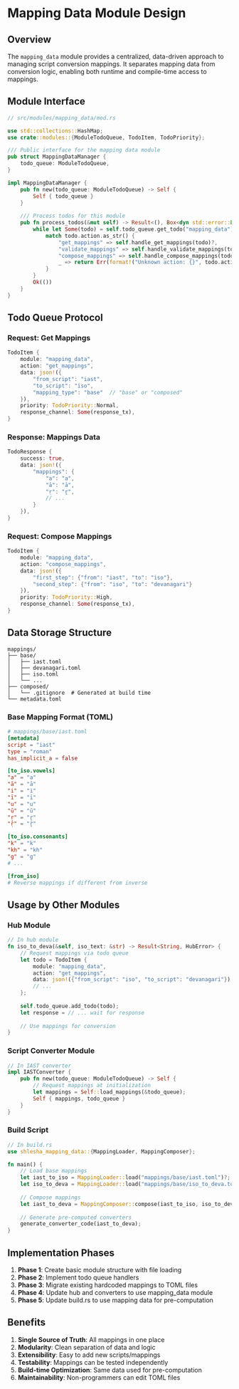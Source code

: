 # Mapping Data Module Design

## Overview

The `mapping_data` module provides a centralized, data-driven approach to managing script conversion mappings. It separates mapping data from conversion logic, enabling both runtime and compile-time access to mappings.

## Module Interface

```rust
// src/modules/mapping_data/mod.rs

use std::collections::HashMap;
use crate::modules::{ModuleTodoQueue, TodoItem, TodoPriority};

/// Public interface for the mapping data module
pub struct MappingDataManager {
    todo_queue: ModuleTodoQueue,
}

impl MappingDataManager {
    pub fn new(todo_queue: ModuleTodoQueue) -> Self {
        Self { todo_queue }
    }
    
    /// Process todos for this module
    pub fn process_todos(&mut self) -> Result<(), Box<dyn std::error::Error>> {
        while let Some(todo) = self.todo_queue.get_todo("mapping_data") {
            match todo.action.as_str() {
                "get_mappings" => self.handle_get_mappings(todo)?,
                "validate_mappings" => self.handle_validate_mappings(todo)?,
                "compose_mappings" => self.handle_compose_mappings(todo)?,
                _ => return Err(format!("Unknown action: {}", todo.action).into()),
            }
        }
        Ok(())
    }
}
```

## Todo Queue Protocol

### Request: Get Mappings
```rust
TodoItem {
    module: "mapping_data",
    action: "get_mappings",
    data: json!({
        "from_script": "iast",
        "to_script": "iso",
        "mapping_type": "base"  // "base" or "composed"
    }),
    priority: TodoPriority::Normal,
    response_channel: Some(response_tx),
}
```

### Response: Mappings Data
```rust
TodoResponse {
    success: true,
    data: json!({
        "mappings": {
            "a": "a",
            "ā": "ā",
            "ṛ": "r̥",
            // ...
        }
    }),
}
```

### Request: Compose Mappings
```rust
TodoItem {
    module: "mapping_data",
    action: "compose_mappings",
    data: json!({
        "first_step": {"from": "iast", "to": "iso"},
        "second_step": {"from": "iso", "to": "devanagari"}
    }),
    priority: TodoPriority::High,
    response_channel: Some(response_tx),
}
```

## Data Storage Structure

```
mappings/
├── base/
│   ├── iast.toml
│   ├── devanagari.toml
│   ├── iso.toml
│   └── ...
├── composed/
│   └── .gitignore  # Generated at build time
└── metadata.toml
```

### Base Mapping Format (TOML)

```toml
# mappings/base/iast.toml
[metadata]
script = "iast"
type = "roman"
has_implicit_a = false

[to_iso.vowels]
"a" = "a"
"ā" = "ā"
"i" = "i"
"ī" = "ī"
"u" = "u"
"ū" = "ū"
"ṛ" = "r̥"
"ṝ" = "r̥̄"

[to_iso.consonants]
"k" = "k"
"kh" = "kh"
"g" = "g"
# ...

[from_iso]
# Reverse mappings if different from inverse
```

## Usage by Other Modules

### Hub Module
```rust
// In hub module
fn iso_to_deva(&self, iso_text: &str) -> Result<String, HubError> {
    // Request mappings via todo queue
    let todo = TodoItem {
        module: "mapping_data",
        action: "get_mappings",
        data: json!({"from_script": "iso", "to_script": "devanagari"}),
        // ...
    };
    
    self.todo_queue.add_todo(todo);
    let response = // ... wait for response
    
    // Use mappings for conversion
}
```

### Script Converter Module
```rust
// In IAST converter
impl IASTConverter {
    pub fn new(todo_queue: ModuleTodoQueue) -> Self {
        // Request mappings at initialization
        let mappings = Self::load_mappings(&todo_queue);
        Self { mappings, todo_queue }
    }
}
```

### Build Script
```rust
// In build.rs
use shlesha_mapping_data::{MappingLoader, MappingComposer};

fn main() {
    // Load base mappings
    let iast_to_iso = MappingLoader::load("mappings/base/iast.toml")?;
    let iso_to_deva = MappingLoader::load("mappings/base/iso_to_deva.toml")?;
    
    // Compose mappings
    let iast_to_deva = MappingComposer::compose(iast_to_iso, iso_to_deva)?;
    
    // Generate pre-computed converters
    generate_converter_code(iast_to_deva);
}
```

## Implementation Phases

1. **Phase 1**: Create basic module structure with file loading
2. **Phase 2**: Implement todo queue handlers
3. **Phase 3**: Migrate existing hardcoded mappings to TOML files
4. **Phase 4**: Update hub and converters to use mapping_data module
5. **Phase 5**: Update build.rs to use mapping data for pre-computation

## Benefits

1. **Single Source of Truth**: All mappings in one place
2. **Modularity**: Clean separation of data and logic
3. **Extensibility**: Easy to add new scripts/mappings
4. **Testability**: Mappings can be tested independently
5. **Build-time Optimization**: Same data used for pre-computation
6. **Maintainability**: Non-programmers can edit TOML files